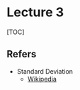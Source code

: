 # Lecture 3

[TOC]
<!-- toc -->

## Refers

* Standard Deviation
    * [Wikipedia](https://en.wikipedia.org/wiki/Standard_deviation)


